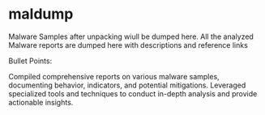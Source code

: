 # maldump
Malware Samples after unpacking wiull be dumped here.
 All the analyzed Malware reports are dumped here with descriptions and reference links

Bullet Points:

Compiled comprehensive reports on various malware samples, documenting behavior, indicators, and potential mitigations.
Leveraged specialized tools and techniques to conduct in-depth analysis and provide actionable insights.
